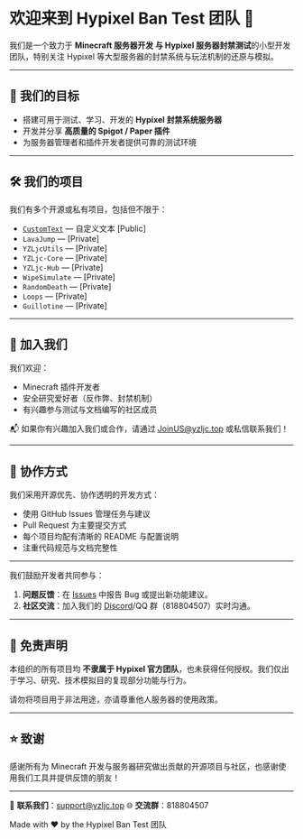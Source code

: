 # 欢迎来到 Hypixel Ban Test 团队 👋

我们是一个致力于 **Minecraft 服务器开发 与 Hypixel 服务器封禁测试**的小型开发团队，特别关注 Hypixel 等大型服务器的封禁系统与玩法机制的还原与模拟。

---

## 🎯 我们的目标

- 搭建可用于测试、学习、开发的 **Hypixel 封禁系统服务器**
- 开发并分享 **高质量的 Spigot / Paper 插件**
- 为服务器管理者和插件开发者提供可靠的测试环境

---

## 🛠️ 我们的项目

我们有多个开源或私有项目，包括但不限于：

- [`CustomText`](https://github.com/AndyOctopus/CustomText) — 自定义文本 [Public]
- `LavaJump` — [Private]
- `YZLjcUtils` — [Private]
- `YZLjc-Core` — [Private]
- `YZLjc-Hub` — [Private]
- `WipeSimulate` — [Private]
- `RandomDeath` — [Private]
- `Loops` — [Private]
- `Guillotine` — [Private]

---

## 🤝 加入我们

我们欢迎：

- Minecraft 插件开发者
- 安全研究爱好者（反作弊、封禁机制）
- 有兴趣参与测试与文档编写的社区成员

📬 如果你有兴趣加入我们或合作，请通过 JoinUS@yzljc.top 或私信联系我们！

---

## 📄 协作方式

我们采用开源优先、协作透明的开发方式：

- 使用 GitHub Issues 管理任务与建议
- Pull Request 为主要提交方式
- 每个项目均配有清晰的 README 与配置说明
- 注重代码规范与文档完整性

---

我们鼓励开发者共同参与：
1. **问题反馈**：在 [Issues](https://github.com/YzLjc-Team/.github/issues) 中报告 Bug 或提出新功能建议。
2. **社区交流**：加入我们的 [Discord](https://discord.gg/EUqKDQG6Eu)/QQ 群（818804507）实时沟通。

---

## 📜 免责声明

本组织的所有项目均 **不隶属于 Hypixel 官方团队**，也未获得任何授权。我们仅出于学习、研究、技术模拟目的复现部分功能与行为。

请勿将项目用于非法用途，亦请尊重他人服务器的使用政策。

---

## ⭐ 致谢

感谢所有为 Minecraft 开发与服务器研究做出贡献的开源项目与社区，也感谢使用我们工具并提供反馈的朋友！

---
📧 **联系我们**：support@yzljc.top
🌐 **交流群**：818804507

Made with ❤️ by the Hypixel Ban Test 团队

